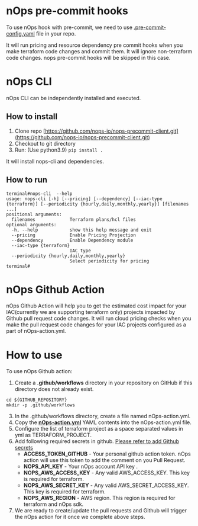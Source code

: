 # nOps pre-commit hooks
To use nOps hook with pre-commit, we need to use [.pre-commit-config.yaml](.pre-commit-config.yaml) file in your repo.

It will run pricing and resource dependency pre commit hooks when you make terraform code changes and commit them.
It will ignore non-terraform code changes. nops pre-commit hooks will be skipped in this case.


# nOps CLI
nOps CLI can be independently installed and executed.

## How to install
1. Clone repo [https://github.com/nops-io/nops-precommit-client.git](https://github.com/nops-io/nops-precommit-client.git)
2. Checkout to git directory
3. Run: (Use python3.9)
`pip install .`

It will install nops-cli and dependencies.


## How to run
```CLI Help
terminal#nops-cli  --help                                                                                              
usage: nops-cli [-h] [--pricing] [--dependency] [--iac-type {terraform}] [--periodicity {hourly,daily,monthly,yearly}] [filenames ...]
positional arguments:
  filenames             Terraform plans/hcl files
optional arguments:
  -h, --help            show this help message and exit
  --pricing             Enable Pricing Projection
  --dependency          Enable Dependency module
  --iac-type {terraform}
                        IAC type
  --periodicity {hourly,daily,monthly,yearly}
                        Select periodicity for pricing
terminal#
```

# nOps Github Action
nOps Github Action will help you to get the estimated cost impact for your IAC(currently we are 
supporting terraform only) projects impacted by Github pull request code changes. It will run cloud
pricing checks when you make the pull request code changes for your IAC projects configured as a 
part of nOps-action.yml.


# How to use
To use nOps Github action: 
1. Create a **.github/workflows** directory in your repository on GitHub if this directory does not already exist.
```shell
cd ${GITHUB_REPOSITORY}
mkdir -p .github/workflows
```
3. In the .github/workflows directory, create a file named nOps-action.yml. 
4. Copy the **[nOps-action.yml](nOps-action.yml)** YAML contents into the nOps-action.yml file. 
5. Configure the list of terraform project as a space separated values in yml as TERRAFORM_PROJECT. 
6. Add following required secrets in github. [Please refer to add Github secrets](https://docs.github.com/en/actions/security-guides/encrypted-secrets)
     - **ACCESS_TOKEN_GITHUB** - Your personal github action token. nOps action will use this token to add the comment on you Pull Request.
     - **NOPS_API_KEY** - Your nOps account API key .
     - **NOPS_AWS_ACCESS_KEY** - Any valid AWS_ACCESS_KEY. This key is required for terraform.
     - **NOPS_AWS_SECRET_KEY** - Any valid AWS_SECRET_ACCESS_KEY.  This key is required for terraform.
     - **NOPS_AWS_REGION** - AWS region. This region is required for terraform and nOps sdk.
7. We are ready to create/update the pull requests and Github will trigger the nOps action for it 
 once we complete above steps.